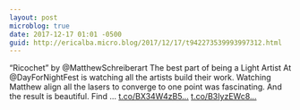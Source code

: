 ```yaml
---
layout: post
microblog: true
date: 2017-12-17 01:01 -0500
guid: http://ericalba.micro.blog/2017/12/17/t942273539993997312.html
---
```

“Ricochet” by @MatthewSchreiberart 
The best part of being a Light Artist At @DayForNightFest is watching all the artists build their work. Watching Matthew align all the lasers to converge to one point was fascinating. And the result is beautiful. Find … [t.co/BX34W4zB5...](https://t.co/BX34W4zB5K) [t.co/B3IyzEWc8...](https://t.co/B3IyzEWc81)
